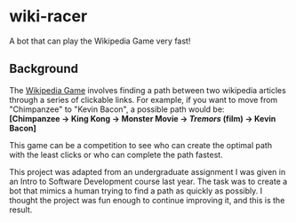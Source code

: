 # wiki-racer

A bot that can play the Wikipedia Game very fast!

## Background

The [Wikipedia Game](https://en.wikipedia.org/wiki/Wikipedia:Wiki_Game) involves finding a path between two wikipedia articles through a series of clickable links.  For example, if you want to move from "Chimpanzee" to "Kevin Bacon", a possible path would be: 
<br>**[Chimpanzee -> King Kong -> Monster Movie -> _Tremors_ (film) -> Kevin Bacon]**

This game can be a competition to see who can create the optimal path with the least clicks or who can complete the path fastest.

This project was adapted from an undergraduate assignment I was given in an Intro to Software Development course last year.  The task was to create a bot that mimics a human trying to find a path as quickly as possibly.  I thought the project was fun enough to continue improving it, and this is the result.
